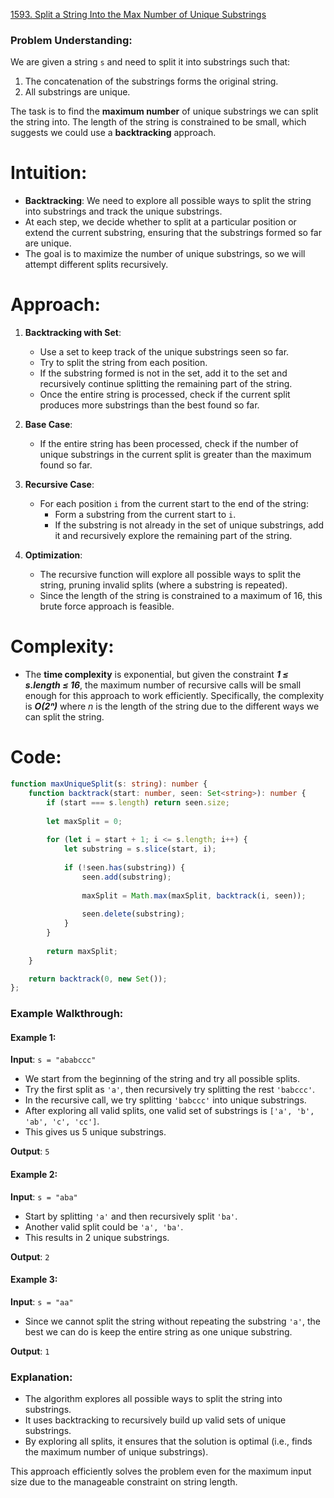 [1593. Split a String Into the Max Number of Unique Substrings](https://leetcode.com/problems/split-a-string-into-the-max-number-of-unique-substrings/)

### Problem Understanding:

We are given a string `s` and need to split it into substrings such that:
1. The concatenation of the substrings forms the original string.
2. All substrings are unique.

The task is to find the **maximum number** of unique substrings we can split the string into. The length of the string is constrained to be small, which suggests we could use a **backtracking** approach.

# Intuition:

- **Backtracking**: We need to explore all possible ways to split the string into substrings and track the unique substrings.
- At each step, we decide whether to split at a particular position or extend the current substring, ensuring that the substrings formed so far are unique.
- The goal is to maximize the number of unique substrings, so we will attempt different splits recursively.

# Approach:

1. **Backtracking with Set**:
   - Use a set to keep track of the unique substrings seen so far.
   - Try to split the string from each position.
   - If the substring formed is not in the set, add it to the set and recursively continue splitting the remaining part of the string.
   - Once the entire string is processed, check if the current split produces more substrings than the best found so far.

2. **Base Case**:
   - If the entire string has been processed, check if the number of unique substrings in the current split is greater than the maximum found so far.

3. **Recursive Case**:
   - For each position `i` from the current start to the end of the string:
     - Form a substring from the current start to `i`.
     - If the substring is not already in the set of unique substrings, add it and recursively explore the remaining part of the string.

4. **Optimization**:
   - The recursive function will explore all possible ways to split the string, pruning invalid splits (where a substring is repeated).
   - Since the length of the string is constrained to a maximum of 16, this brute force approach is feasible.

# Complexity:

- The **time complexity** is exponential, but given the constraint ***1 ≤ s.length ≤ 16***, the maximum number of recursive calls will be small enough for this approach to work efficiently. Specifically, the complexity is ***O(2ⁿ)*** where *n* is the length of the string due to the different ways we can split the string.

# Code:

```typescript
function maxUniqueSplit(s: string): number {
    function backtrack(start: number, seen: Set<string>): number {
        if (start === s.length) return seen.size;
        
        let maxSplit = 0;
        
        for (let i = start + 1; i <= s.length; i++) {
            let substring = s.slice(start, i);
            
            if (!seen.has(substring)) {
                seen.add(substring);
                
                maxSplit = Math.max(maxSplit, backtrack(i, seen));
                
                seen.delete(substring);
            }
        }
        
        return maxSplit;
    }

    return backtrack(0, new Set());
};

```

### Example Walkthrough:

#### Example 1:
**Input**: `s = "ababccc"`

- We start from the beginning of the string and try all possible splits.
- Try the first split as `'a'`, then recursively try splitting the rest `'babccc'`.
- In the recursive call, we try splitting `'babccc'` into unique substrings. 
- After exploring all valid splits, one valid set of substrings is `['a', 'b', 'ab', 'c', 'cc']`.
- This gives us 5 unique substrings.

**Output**: `5`

#### Example 2:
**Input**: `s = "aba"`

- Start by splitting `'a'` and then recursively split `'ba'`.
- Another valid split could be `'a', 'ba'`.
- This results in 2 unique substrings.

**Output**: `2`

#### Example 3:
**Input**: `s = "aa"`

- Since we cannot split the string without repeating the substring `'a'`, the best we can do is keep the entire string as one unique substring.

**Output**: `1`

### Explanation:

- The algorithm explores all possible ways to split the string into substrings.
- It uses backtracking to recursively build up valid sets of unique substrings.
- By exploring all splits, it ensures that the solution is optimal (i.e., finds the maximum number of unique substrings).
  
This approach efficiently solves the problem even for the maximum input size due to the manageable constraint on string length.